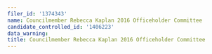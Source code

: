 ```yaml
---
filer_id: '1374343'
name: Councilmember Rebecca Kaplan 2016 Officeholder Committee
candidate_controlled_id: '1406223'
data_warning:
title: Councilmember Rebecca Kaplan 2016 Officeholder Committee
---
```

